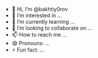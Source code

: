 - 👋 Hi, I’m @bakhtiy0rov
- 👀 I’m interested in ...
- 🌱 I’m currently learning ...
- 💞️ I’m looking to collaborate on ...
- 📫 How to reach me ...
- 😄 Pronouns: ...
- ⚡ Fun fact: ...

<!---
bakhtiy0rov/bakhtiy0rov is a ✨ special ✨ repository because its `README.md` (this file) appears on your GitHub profile.
You can click the Preview link to take a look at your changes.
--->
